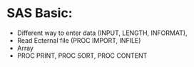 # SAS Basic:
- Different way to enter data (INPUT, LENGTH, INFORMAT),
- Read Ecternal file (PROC IMPORT, INFILE)
- Array
- PROC PRINT, PROC SORT, PROC CONTENT
